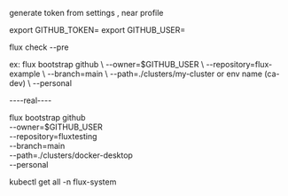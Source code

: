 generate token from settings , near profile 

export GITHUB_TOKEN=<your-token>
export GITHUB_USER=<your-username>

flux check --pre


ex: flux bootstrap github \\
  --owner=$GITHUB_USER \\
  --repository=flux-example \\
  --branch=main \\
  --path=./clusters/my-cluster   or env name (ca-dev) \\
  --personal
  
  ----real----

flux bootstrap github \
  --owner=$GITHUB_USER \
  --repository=fluxtesting \
  --branch=main \
  --path=./clusters/docker-desktop \
  --personal
  
  
  kubectl get all -n flux-system 
